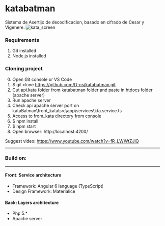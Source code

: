 # katabatman
Sistema de Asertijo de decodificacion, basado en cifrado de Cesar y Vigenere.
![kata_screen](https://user-images.githubusercontent.com/12938424/54511052-a3a6af00-491d-11e9-9085-04f88bfecc5b.png)

### Requirements
1. Git installed
2. Node.js installed

### Cloning project
0. 	Open Git console or VS Code
1.	$ git clone https://github.com/D-ns/katabatman.git
2.	Cut api.kata folder from katabatman folder and paste in htdocs folder (apache server)
3. 	Run apache server
4.	Check api apache server port on kataBatman\front_kata\src\app\services\kta.service.ts 
5. 	Access to from_kata directory from console
6. 	$ npm install
7.	$ npm start
8.	Open browser: http://localhost:4200/

Suggest video: https://www.youtube.com/watch?v=fR_LWWtZJlQ

-----------------------------------------------------
### Build on:
-----------------------------------------------------
#### Front: Service architecture
* Framework: 		Angular 6 language (TypeScript)
* Design Framework:	Materialice

#### Back: Layers architecture
* Php 5.*
* Apache server 
